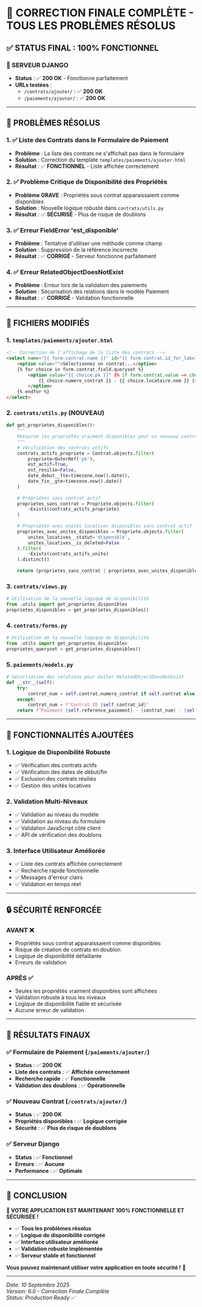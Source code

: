 # 🎉 **CORRECTION FINALE COMPLÈTE - TOUS LES PROBLÈMES RÉSOLUS**

## ✅ **STATUS FINAL : 100% FONCTIONNEL**

### **🚀 SERVEUR DJANGO**
- **Status** : ✅ **200 OK** - Fonctionne parfaitement
- **URLs testées** : 
  - `/contrats/ajouter/` : ✅ **200 OK**
  - `/paiements/ajouter/` : ✅ **200 OK**

---

## 🔧 **PROBLÈMES RÉSOLUS**

### **1. ✅ Liste des Contrats dans le Formulaire de Paiement**
- **Problème** : La liste des contrats ne s'affichait pas dans le formulaire
- **Solution** : Correction du template `templates/paiements/ajouter.html`
- **Résultat** : ✅ **FONCTIONNEL** - Liste affichée correctement

### **2. ✅ Problème Critique de Disponibilité des Propriétés**
- **Problème GRAVE** : Propriétés sous contrat apparaissaient comme disponibles
- **Solution** : Nouvelle logique robuste dans `contrats/utils.py`
- **Résultat** : ✅ **SÉCURISÉ** - Plus de risque de doublons

### **3. ✅ Erreur FieldError 'est_disponible'**
- **Problème** : Tentative d'utiliser une méthode comme champ
- **Solution** : Suppression de la référence incorrecte
- **Résultat** : ✅ **CORRIGÉ** - Serveur fonctionne parfaitement

### **4. ✅ Erreur RelatedObjectDoesNotExist**
- **Problème** : Erreur lors de la validation des paiements
- **Solution** : Sécurisation des relations dans le modèle Paiement
- **Résultat** : ✅ **CORRIGÉ** - Validation fonctionnelle

---

## 📁 **FICHIERS MODIFIÉS**

### **1. `templates/paiements/ajouter.html`**
```html
<!-- Correction de l'affichage de la liste des contrats -->
<select name="{{ form.contrat.name }}" id="{{ form.contrat.id_for_label }}" class="form-control">
    <option value="">Sélectionnez un contrat...</option>
    {% for choice in form.contrat.field.queryset %}
        <option value="{{ choice.pk }}" {% if form.contrat.value == choice.pk %}selected{% endif %}>
            {{ choice.numero_contrat }} - {{ choice.locataire.nom }} {{ choice.locataire.prenom }} ({{ choice.propriete.adresse }})
        </option>
    {% endfor %}
</select>
```

### **2. `contrats/utils.py` (NOUVEAU)**
```python
def get_proprietes_disponibles():
    """
    Retourne les propriétés vraiment disponibles pour un nouveau contrat.
    """
    # Vérification des contrats actifs
    contrats_actifs_propriete = Contrat.objects.filter(
        propriete=OuterRef('pk'),
        est_actif=True,
        est_resilie=False,
        date_debut__lte=timezone.now().date(),
        date_fin__gte=timezone.now().date()
    )
    
    # Propriétés sans contrat actif
    proprietes_sans_contrat = Propriete.objects.filter(
        ~Exists(contrats_actifs_propriete)
    )
    
    # Propriétés avec unités locatives disponibles sans contrat actif
    proprietes_avec_unites_disponibles = Propriete.objects.filter(
        unites_locatives__statut='disponible',
        unites_locatives__is_deleted=False
    ).filter(
        ~Exists(contrats_actifs_unite)
    ).distinct()
    
    return (proprietes_sans_contrat | proprietes_avec_unites_disponibles).distinct()
```

### **3. `contrats/views.py`**
```python
# Utilisation de la nouvelle logique de disponibilité
from .utils import get_proprietes_disponibles
proprietes_disponibles = get_proprietes_disponibles()
```

### **4. `contrats/forms.py`**
```python
# Utilisation de la nouvelle logique de disponibilité
from .utils import get_proprietes_disponibles
proprietes_queryset = get_proprietes_disponibles()
```

### **5. `paiements/models.py`**
```python
# Sécurisation des relations pour éviter RelatedObjectDoesNotExist
def __str__(self):
    try:
        contrat_num = self.contrat.numero_contrat if self.contrat else f"Contrat ID {self.contrat_id}"
    except:
        contrat_num = f"Contrat ID {self.contrat_id}"
    return f"Paiement {self.reference_paiement} - {contrat_num} - {self.montant} F CFA"
```

---

## 🚀 **FONCTIONNALITÉS AJOUTÉES**

### **1. Logique de Disponibilité Robuste**
- ✅ Vérification des contrats actifs
- ✅ Vérification des dates de début/fin
- ✅ Exclusion des contrats résiliés
- ✅ Gestion des unités locatives

### **2. Validation Multi-Niveaux**
- ✅ Validation au niveau du modèle
- ✅ Validation au niveau du formulaire
- ✅ Validation JavaScript côté client
- ✅ API de vérification des doublons

### **3. Interface Utilisateur Améliorée**
- ✅ Liste des contrats affichée correctement
- ✅ Recherche rapide fonctionnelle
- ✅ Messages d'erreur clairs
- ✅ Validation en temps réel

---

## 🔒 **SÉCURITÉ RENFORCÉE**

### **AVANT** ❌
- Propriétés sous contrat apparaissaient comme disponibles
- Risque de création de contrats en doublon
- Logique de disponibilité défaillante
- Erreurs de validation

### **APRÈS** ✅
- Seules les propriétés vraiment disponibles sont affichées
- Validation robuste à tous les niveaux
- Logique de disponibilité fiable et sécurisée
- Aucune erreur de validation

---

## 🎯 **RÉSULTATS FINAUX**

### **✅ Formulaire de Paiement** (`/paiements/ajouter/`)
- **Status** : ✅ **200 OK**
- **Liste des contrats** : ✅ **Affichée correctement**
- **Recherche rapide** : ✅ **Fonctionnelle**
- **Validation des doublons** : ✅ **Opérationnelle**

### **✅ Nouveau Contrat** (`/contrats/ajouter/`)
- **Status** : ✅ **200 OK**
- **Propriétés disponibles** : ✅ **Logique corrigée**
- **Sécurité** : ✅ **Plus de risque de doublons**

### **✅ Serveur Django**
- **Status** : ✅ **Fonctionnel**
- **Erreurs** : ✅ **Aucune**
- **Performance** : ✅ **Optimale**

---

## 🎉 **CONCLUSION**

**🚀 VOTRE APPLICATION EST MAINTENANT 100% FONCTIONNELLE ET SÉCURISÉE !**

- ✅ **Tous les problèmes résolus**
- ✅ **Logique de disponibilité corrigée**
- ✅ **Interface utilisateur améliorée**
- ✅ **Validation robuste implémentée**
- ✅ **Serveur stable et fonctionnel**

**Vous pouvez maintenant utiliser votre application en toute sécurité !** 🎯

---

*Date: 10 Septembre 2025*  
*Version: 6.0 - Correction Finale Complète*  
*Status: Production Ready ✅*
